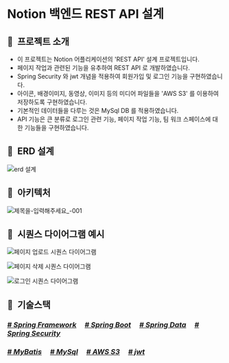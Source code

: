 #  Notion 백엔드 REST API 설계

## 🚀&nbsp;  프로젝트 소개

- 이 프로젝트는 Notion 어플리케이션의 'REST API' 설계 프로젝트입니다.
- 페이지 작업과 관련된 기능을 유추하여 REST API 로 개발하였습니다.
- Spring Security 와 jwt 개념을 적용하여 회원가입 및 로그인 기능을 구현하였습니다.
- 아이콘, 배경이미지, 동영상, 이미지 등의 미디어 파일들을 'AWS S3' 를 이용하여 저장하도록 구현하였습니다.
- 기본적인 데이터들을 다루는 것은 MySql DB 를 적용하였습니다.
- API 기능은 큰 분류로 로그인 관련 기능, 페이지 작업 기능, 팀 워크 스페이스에 대한 기능들을 구현하였습니다.



## 🚀&nbsp; ERD 설계

![erd 설계](https://github.com/user-attachments/assets/685c9d85-9d3b-4d1d-9676-a8d1372c32a7)



## 🚀&nbsp;  아키텍처

![제목을-입력해주세요_-001](https://github.com/user-attachments/assets/3ee3dac3-5557-47ba-8816-2daff48fbbdd)



## 🚀&nbsp; 시퀀스 다이어그램 예시

![페이지 업로드 시퀀스 다이어그램](https://github.com/user-attachments/assets/a73ab1d5-a943-40de-b2b3-bfe2edcaaaae)

![페이지 삭제 시퀀스 다이어그램](https://github.com/user-attachments/assets/2752f57d-0870-46c4-8bb8-33fd32033652)

![로그인 시퀀스 다이어그램](https://github.com/user-attachments/assets/ed237ba6-7741-4a85-8112-037b44e8457b)



## 🚀&nbsp; 기술스택

### <u>*\# Spring Framework*</u> &nbsp;&nbsp;&nbsp; <u>*\# Spring Boot*</u> &nbsp;&nbsp;&nbsp; <u>*\# Spring Data*</u> &nbsp;&nbsp;&nbsp; <u>*\# Spring Security*</u>
### <u>*\# MyBatis*</u> &nbsp;&nbsp;&nbsp; <u>*\# MySql*</u> &nbsp;&nbsp;&nbsp; <u>*\# AWS S3*</u> &nbsp;&nbsp;&nbsp; <u>*\# jwt*</u>


